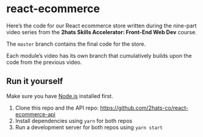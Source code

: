 # react-ecommerce
Here’s the code for our React ecommerce store written during the nine-part video series from the **2hats Skills Accelerator: Front-End Web Dev** course.

The `master` branch contains the final code for the store.

Each module’s video has its own branch that cumulatively builds upon the code from the previous video.

## Run it yourself
Make sure you have [Node.js](https://nodejs.org/) installed first.

1. Clone this repo and the API repo: https://github.com/2hats-co/react-ecommerce-api
2. Install dependencies using `yarn` for both repos
3. Run a development server for both repos using `yarn start`
